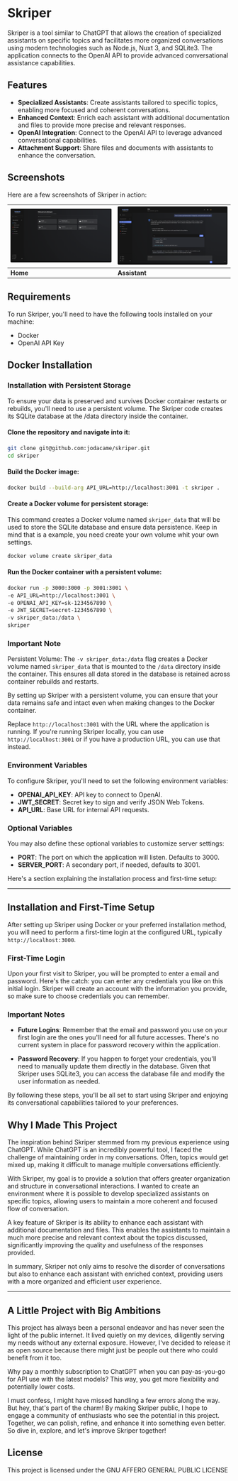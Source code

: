# Skriper

Skriper is a tool similar to ChatGPT that allows the creation of specialized assistants on specific topics and facilitates more organized conversations using modern technologies such as Node.js, Nuxt 3, and SQLite3. The application connects to the OpenAI API to provide advanced conversational assistance capabilities.

## Features

- **Specialized Assistants**: Create assistants tailored to specific topics, enabling more focused and coherent conversations.
- **Enhanced Context**: Enrich each assistant with additional documentation and files to provide more precise and relevant responses.
- **OpenAI Integration**: Connect to the OpenAI API to leverage advanced conversational capabilities.
- **Attachment Support**: Share files and documents with assistants to enhance the conversation.

## Screenshots

Here are a few screenshots of Skriper in action:

| [![Home](/assets/skriper.home.png)](/assets/skriper.home.png) | [![Assistant](/assets/skriper.assistant.png)](/assets/skriper.assistant.png) |
|-------------------------------------------------------------|-------------------------------------------------------------------|
| **Home**                                                   | **Assistant**                                                    |


## Requirements

To run Skriper, you'll need to have the following tools installed on your machine:

- Docker
- OpenAI API Key

## Docker Installation

### Installation with Persistent Storage

To ensure your data is preserved and survives Docker container restarts or rebuilds, you'll need to use a persistent volume. The Skriper code creates its SQLite database at the /data directory inside the container.


#### Clone the repository and navigate into it:

```bash
git clone git@github.com:jodacame/skriper.git
cd skriper
```

#### Build the Docker image:

```bash
docker build --build-arg API_URL=http://localhost:3001 -t skriper .
```

#### Create a Docker volume for persistent storage:
This command creates a Docker volume named ```skriper_data``` that will be used to store the SQLite database and ensure data persistence. 
Keep in mind that is a example, you need create your own volume whit your own settings.

```bash
docker volume create skriper_data
```

#### Run the Docker container with a persistent volume:

```bash
docker run -p 3000:3000 -p 3001:3001 \
-e API_URL=http://localhost:3001 \
-e OPENAI_API_KEY=sk-1234567890 \
-e JWT_SECRET=secret-1234567890 \
-v skriper_data:/data \
skriper
```

### Important Note


Persistent Volume: The ```-v skriper_data:/data``` flag creates a Docker volume named ```skriper_data``` that is mounted to the ```/data``` directory inside the container. This ensures all data stored in the database is retained across container rebuilds and restarts.

By setting up Skriper with a persistent volume, you can ensure that your data remains safe and intact even when making changes to the Docker container.


Replace `http://localhost:3001` with the URL where the application is running. If you're running Skriper locally, you can use `http://localhost:3001` or if you have a production URL, you can use that instead.

### Environment Variables

To configure Skriper, you'll need to set the following environment variables:

- **OPENAI_API_KEY**: API key to connect to OpenAI.
- **JWT_SECRET**: Secret key to sign and verify JSON Web Tokens.
- **API_URL**: Base URL for internal API requests.


### Optional Variables

You may also define these optional variables to customize server settings:

- **PORT**: The port on which the application will listen. Defaults to 3000.
- **SERVER_PORT**: A secondary port, if needed, defaults to 3001.


Here's a section explaining the installation process and first-time setup:

---

## Installation and First-Time Setup

After setting up Skriper using Docker or your preferred installation method, you will need to perform a first-time login at the configured URL, typically `http://localhost:3000`.

### First-Time Login

Upon your first visit to Skriper, you will be prompted to enter a email and password. Here's the catch: you can enter any credentials you like on this initial login. Skriper will create an account with the information you provide, so make sure to choose credentials you can remember.

### Important Notes

- **Future Logins**: Remember that the email and password you use on your first login are the ones you'll need for all future accesses. There's no current system in place for password recovery within the application.
  
- **Password Recovery**: If you happen to forget your credentials, you'll need to manually update them directly in the database. Given that Skriper uses SQLite3, you can access the database file and modify the user information as needed.

By following these steps, you'll be all set to start using Skriper and enjoying its conversational capabilities tailored to your preferences.


## Why I Made This Project

The inspiration behind Skriper stemmed from my previous experience using ChatGPT. While ChatGPT is an incredibly powerful tool, I faced the challenge of maintaining order in my conversations. Often, topics would get mixed up, making it difficult to manage multiple conversations efficiently.

With Skriper, my goal is to provide a solution that offers greater organization and structure in conversational interactions. I wanted to create an environment where it is possible to develop specialized assistants on specific topics, allowing users to maintain a more coherent and focused flow of conversation.

A key feature of Skriper is its ability to enhance each assistant with additional documentation and files. This enables the assistants to maintain a much more precise and relevant context about the topics discussed, significantly improving the quality and usefulness of the responses provided.

In summary, Skriper not only aims to resolve the disorder of conversations but also to enhance each assistant with enriched context, providing users with a more organized and efficient user experience.



---

## A Little Project with Big Ambitions

This project has always been a personal endeavor and has never seen the light of the public internet. It lived quietly on my devices, diligently serving my needs without any external exposure. However, I've decided to release it as open source because there might just be people out there who could benefit from it too.

Why pay a monthly subscription to ChatGPT when you can pay-as-you-go for API use with the latest models? This way, you get more flexibility and potentially lower costs.

I must confess, I might have missed handling a few errors along the way. But hey, that's part of the charm! By making Skriper public, I hope to engage a community of enthusiasts who see the potential in this project. Together, we can polish, refine, and enhance it into something even better. So dive in, explore, and let's improve Skriper together!

## License

This project is licensed under the GNU AFFERO GENERAL PUBLIC LICENSE